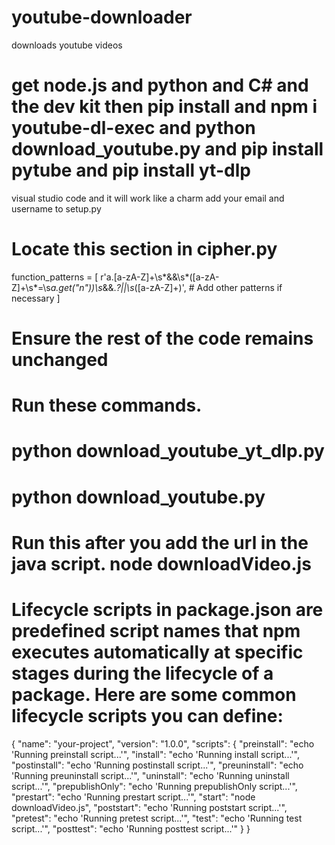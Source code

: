 # youtube-downloader
downloads youtube videos

# get node.js and python and C# and the dev kit then pip install and npm i youtube-dl-exec and python download_youtube.py and pip install pytube and pip install yt-dlp
visual studio code and it will work like a charm add your email and username to setup.py

# Locate this section in cipher.py
function_patterns = [
    r'a\.[a-zA-Z]+\s*&&\s*\([a-zA-Z]+\s*=\s*a\.get\("n"\)\)\s*&&.*?||\s*([a-zA-Z]+)',
    # Add other patterns if necessary
]
# Ensure the rest of the code remains unchanged

# Run these commands.
# python download_youtube_yt_dlp.py
# python download_youtube.py
# Run this after you add the url in the java script. node downloadVideo.js
# Lifecycle scripts in package.json are predefined script names that npm executes automatically at specific stages during the lifecycle of a package. Here are some common lifecycle scripts you can define:
{
  "name": "your-project",
  "version": "1.0.0",
  "scripts": {
    "preinstall": "echo 'Running preinstall script...'",
    "install": "echo 'Running install script...'",
    "postinstall": "echo 'Running postinstall script...'",
    "preuninstall": "echo 'Running preuninstall script...'",
    "uninstall": "echo 'Running uninstall script...'",
    "prepublishOnly": "echo 'Running prepublishOnly script...'",
    "prestart": "echo 'Running prestart script...'",
    "start": "node downloadVideo.js",
    "poststart": "echo 'Running poststart script...'",
    "pretest": "echo 'Running pretest script...'",
    "test": "echo 'Running test script...'",
    "posttest": "echo 'Running posttest script...'"
  }
}



